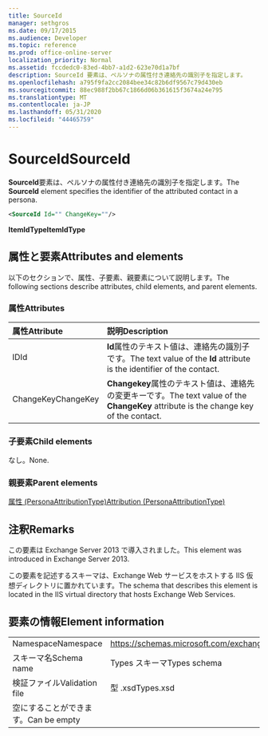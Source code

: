 ```yaml
---
title: SourceId
manager: sethgros
ms.date: 09/17/2015
ms.audience: Developer
ms.topic: reference
ms.prod: office-online-server
localization_priority: Normal
ms.assetid: fccdedc0-83ed-4bb7-a1d2-623e70d1a7bf
description: SourceId 要素は、ペルソナの属性付き連絡先の識別子を指定します。
ms.openlocfilehash: a795f9fa2cc2084bee34c82b6df9567c79d430eb
ms.sourcegitcommit: 88ec988f2bb67c1866d06b361615f3674a24e795
ms.translationtype: MT
ms.contentlocale: ja-JP
ms.lasthandoff: 05/31/2020
ms.locfileid: "44465759"
---
```

# <a name="sourceid"></a><span data-ttu-id="25884-103">SourceId</span><span class="sxs-lookup"><span data-stu-id="25884-103">SourceId</span></span>

<span data-ttu-id="25884-104">**SourceId**要素は、ペルソナの属性付き連絡先の識別子を指定します。</span><span class="sxs-lookup"><span data-stu-id="25884-104">The **SourceId** element specifies the identifier of the attributed contact in a persona.</span></span> 
  
```XML
<SourceId Id="" ChangeKey=""/>
```

 <span data-ttu-id="25884-105">**ItemIdType**</span><span class="sxs-lookup"><span data-stu-id="25884-105">**ItemIdType**</span></span>
## <a name="attributes-and-elements"></a><span data-ttu-id="25884-106">属性と要素</span><span class="sxs-lookup"><span data-stu-id="25884-106">Attributes and elements</span></span>

<span data-ttu-id="25884-107">以下のセクションで、属性、子要素、親要素について説明します。</span><span class="sxs-lookup"><span data-stu-id="25884-107">The following sections describe attributes, child elements, and parent elements.</span></span>
  
### <a name="attributes"></a><span data-ttu-id="25884-108">属性</span><span class="sxs-lookup"><span data-stu-id="25884-108">Attributes</span></span>

|<span data-ttu-id="25884-109">**属性**</span><span class="sxs-lookup"><span data-stu-id="25884-109">**Attribute**</span></span>|<span data-ttu-id="25884-110">**説明**</span><span class="sxs-lookup"><span data-stu-id="25884-110">**Description**</span></span>|
|:-----|:-----|
|<span data-ttu-id="25884-111">ID</span><span class="sxs-lookup"><span data-stu-id="25884-111">Id</span></span>  <br/> |<span data-ttu-id="25884-112">**Id**属性のテキスト値は、連絡先の識別子です。</span><span class="sxs-lookup"><span data-stu-id="25884-112">The text value of the **Id** attribute is the identifier of the contact.</span></span>  <br/> |
|<span data-ttu-id="25884-113">ChangeKey</span><span class="sxs-lookup"><span data-stu-id="25884-113">ChangeKey</span></span>  <br/> |<span data-ttu-id="25884-114">**Changekey**属性のテキスト値は、連絡先の変更キーです。</span><span class="sxs-lookup"><span data-stu-id="25884-114">The text value of the **ChangeKey** attribute is the change key of the contact.</span></span>  <br/> |
   
### <a name="child-elements"></a><span data-ttu-id="25884-115">子要素</span><span class="sxs-lookup"><span data-stu-id="25884-115">Child elements</span></span>

<span data-ttu-id="25884-116">なし。</span><span class="sxs-lookup"><span data-stu-id="25884-116">None.</span></span>
  
### <a name="parent-elements"></a><span data-ttu-id="25884-117">親要素</span><span class="sxs-lookup"><span data-stu-id="25884-117">Parent elements</span></span>

[<span data-ttu-id="25884-118">属性 (PersonaAttributionType)</span><span class="sxs-lookup"><span data-stu-id="25884-118">Attribution (PersonaAttributionType)</span></span>](attribution-personaattributiontype.md)
  
## <a name="remarks"></a><span data-ttu-id="25884-119">注釈</span><span class="sxs-lookup"><span data-stu-id="25884-119">Remarks</span></span>

<span data-ttu-id="25884-120">この要素は Exchange Server 2013 で導入されました。</span><span class="sxs-lookup"><span data-stu-id="25884-120">This element was introduced in Exchange Server 2013.</span></span>
  
<span data-ttu-id="25884-121">この要素を記述するスキーマは、Exchange Web サービスをホストする IIS 仮想ディレクトリに置かれています。</span><span class="sxs-lookup"><span data-stu-id="25884-121">The schema that describes this element is located in the IIS virtual directory that hosts Exchange Web Services.</span></span>
  
## <a name="element-information"></a><span data-ttu-id="25884-122">要素の情報</span><span class="sxs-lookup"><span data-stu-id="25884-122">Element information</span></span>

|||
|:-----|:-----|
|<span data-ttu-id="25884-123">Namespace</span><span class="sxs-lookup"><span data-stu-id="25884-123">Namespace</span></span>  <br/> |https://schemas.microsoft.com/exchange/services/2006/types  <br/> |
|<span data-ttu-id="25884-124">スキーマ名</span><span class="sxs-lookup"><span data-stu-id="25884-124">Schema name</span></span>  <br/> |<span data-ttu-id="25884-125">Types スキーマ</span><span class="sxs-lookup"><span data-stu-id="25884-125">Types schema</span></span>  <br/> |
|<span data-ttu-id="25884-126">検証ファイル</span><span class="sxs-lookup"><span data-stu-id="25884-126">Validation file</span></span>  <br/> |<span data-ttu-id="25884-127">型 .xsd</span><span class="sxs-lookup"><span data-stu-id="25884-127">Types.xsd</span></span>  <br/> |
|<span data-ttu-id="25884-128">空にすることができます。</span><span class="sxs-lookup"><span data-stu-id="25884-128">Can be empty</span></span>  <br/> ||
   

